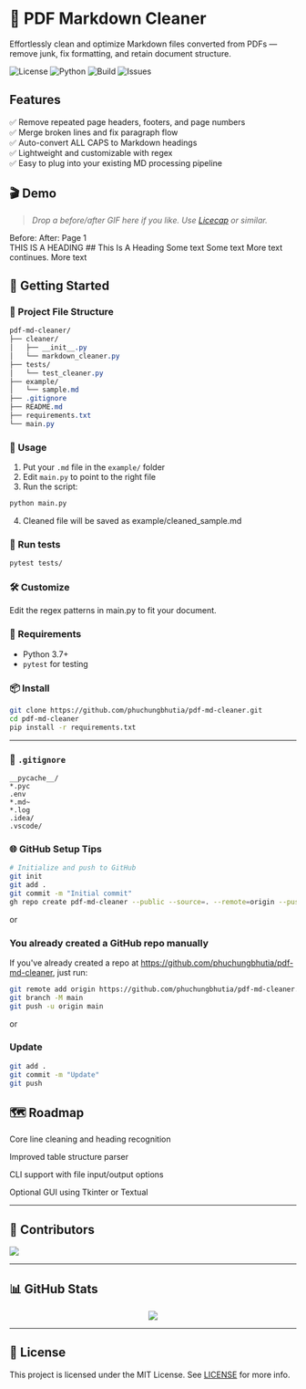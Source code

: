 # 🧹 PDF Markdown Cleaner

Effortlessly clean and optimize Markdown files converted from PDFs — remove junk, fix formatting, and retain document structure.

![License](https://img.shields.io/github/license/phuchungbhutia/pdf-md-cleaner)
![Python](https://img.shields.io/badge/python-3.7%2B-blue.svg)
![Build](https://img.shields.io/github/actions/workflow/status/phuchungbhutia/pdf-md-cleaner/python-app.yml)
![Issues](https://img.shields.io/github/issues/phuchungbhutia/pdf-md-cleaner)

## Features

✅ Remove repeated page headers, footers, and page numbers  
✅ Merge broken lines and fix paragraph flow  
✅ Auto-convert ALL CAPS to Markdown headings  
✅ Lightweight and customizable with regex  
✅ Easy to plug into your existing MD processing pipeline

## 🎬 Demo

> _Drop a before/after GIF here if you like. Use [Licecap](https://www.cockos.com/licecap/) or similar._
 
Before:	After:
Page 1	
THIS IS A HEADING	## This Is A Heading
Some text	Some text More text continues.
More text

## 🧰 Getting Started

### 📁 Project File Structure
```css
pdf-md-cleaner/
├── cleaner/
│   ├── __init__.py
│   └── markdown_cleaner.py
├── tests/
│   └── test_cleaner.py
├── example/
│   └── sample.md
├── .gitignore
├── README.md
├── requirements.txt
└── main.py
```

### 🔧 Usage

1. Put your `.md` file in the `example/` folder
2. Edit `main.py` to point to the right file
3. Run the script:

```bash
python main.py
```
4. Cleaned file will be saved as example/cleaned_sample.md


### 🧪 Run tests
```bash
pytest tests/
```

### 🛠️ Customize
Edit the regex patterns in main.py to fit your document.

### 🐍 Requirements

- Python 3.7+
- `pytest` for testing

### 📦 Install

```bash
git clone https://github.com/phuchungbhutia/pdf-md-cleaner.git
cd pdf-md-cleaner
pip install -r requirements.txt
```
---

### 📂 `.gitignore`

```gitignore
__pycache__/
*.pyc
.env
*.md~ 
*.log
.idea/
.vscode/
```

### 🌐 GitHub Setup Tips
```bash
# Initialize and push to GitHub
git init
git add .
git commit -m "Initial commit"
gh repo create pdf-md-cleaner --public --source=. --remote=origin --push
```
or
### You already created a GitHub repo manually
If you've already created a repo at https://github.com/phuchungbhutia/pdf-md-cleaner, just run:

```bash
git remote add origin https://github.com/phuchungbhutia/pdf-md-cleaner.git
git branch -M main
git push -u origin main
```
or 
### Update
```bash
git add .
git commit -m "Update"
git push
```
## 🗺️ Roadmap
 Core line cleaning and heading recognition

 Improved table structure parser

 CLI support with file input/output options

 Optional GUI using Tkinter or Textual

---
## 👥 Contributors
<a href="https://github.com/phuchungbhutia/pdf-md-cleaner/graphs/contributors"> <img src="https://contrib.rocks/image?repo=phuchungbhutia/pdf-md-cleaner" /> </a>

---

## 📊 GitHub Stats
<p align="center"> <img src="https://github-readme-stats.vercel.app/api/pin/?username=phuchungbhutia&repo=pdf-md-cleaner&theme=tokyonight" /> </p>

---

## 📜 License
This project is licensed under the MIT License. See [LICENSE](LICENSE) for more info.
